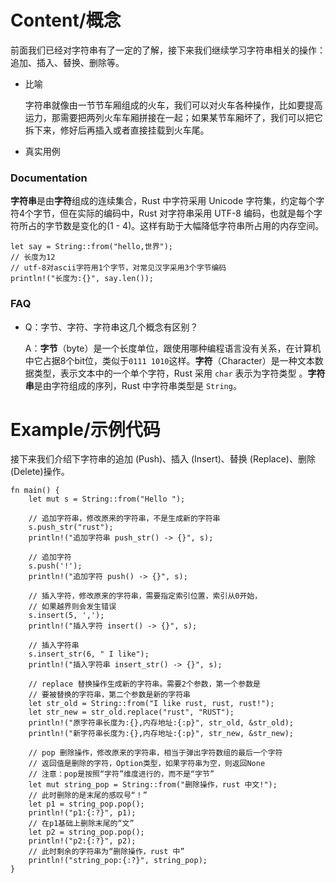 # Content/概念

前面我们已经对字符串有了一定的了解，接下来我们继续学习字符串相关的操作：追加、插入、替换、删除等。

- 比喻
    
    字符串就像由一节节车厢组成的火车，我们可以对火车各种操作，比如要提高运力，那需要把两列火车车厢拼接在一起；如果某节车厢坏了，我们可以把它拆下来，修好后再插入或者直接挂载到火车尾。
    
- 真实用例

### Documentation

**字符串**是由**字符**组成的连续集合，Rust 中字符采用 Unicode 字符集，约定每个字符4个字节，但在实际的编码中，Rust 对字符串采用 UTF-8 编码，也就是每个字符所占的字节数是变化的(1 - 4)。这样有助于大幅降低字符串所占用的内存空间。

```solidity
let say = String::from("hello,世界");
// 长度为12
// utf-8对ascii字符用1个字节，对常见汉字采用3个字节编码
println!("长度为:{}", say.len());
```

### FAQ

- Q：字节、字符、字符串这几个概念有区别？
    
    A：**字节**（byte）是一个长度单位，跟使用哪种编程语言没有关系，在计算机中它占据8个bit位，类似于`0111 1010`这样。**字符**（Character）是一种文本数据类型，表示文本中的一个单个字符，Rust 采用 `char` 表示为字符类型 。**字符串**是由字符组成的序列，Rust 中字符串类型是 `String`。
    

# Example/示例代码

接下来我们介绍下字符串的追加 (Push)、插入 (Insert)、替换 (Replace)、删除 (Delete)操作。

```solidity
fn main() {
    let mut s = String::from("Hello ");

    // 追加字符串，修改原来的字符串，不是生成新的字符串
    s.push_str("rust");
    println!("追加字符串 push_str() -> {}", s);

    // 追加字符
    s.push('!');
    println!("追加字符 push() -> {}", s);

    // 插入字符，修改原来的字符串，需要指定索引位置，索引从0开始，
    // 如果越界则会发生错误
    s.insert(5, ',');
    println!("插入字符 insert() -> {}", s);

    // 插入字符串
    s.insert_str(6, " I like");
    println!("插入字符串 insert_str() -> {}", s);

    // replace 替换操作生成新的字符串。需要2个参数，第一个参数是
    // 要被替换的字符串，第二个参数是新的字符串
    let str_old = String::from("I like rust, rust, rust!");
    let str_new = str_old.replace("rust", "RUST");
    println!("原字符串长度为:{},内存地址:{:p}", str_old, &str_old);
    println!("新字符串长度为:{},内存地址:{:p}", str_new, &str_new);

    // pop 删除操作，修改原来的字符串，相当于弹出字符数组的最后一个字符
    // 返回值是删除的字符，Option类型，如果字符串为空，则返回None
    // 注意：pop是按照“字符”维度进行的，而不是“字节”
    let mut string_pop = String::from("删除操作，rust 中文!");
    // 此时删除的是末尾的感叹号“！”
    let p1 = string_pop.pop();
    println!("p1:{:?}", p1);
    // 在p1基础上删除末尾的“文”
    let p2 = string_pop.pop();
    println!("p2:{:?}", p2);
    // 此时剩余的字符串为“删除操作，rust 中”
    println!("string_pop:{:?}", string_pop);
}
```